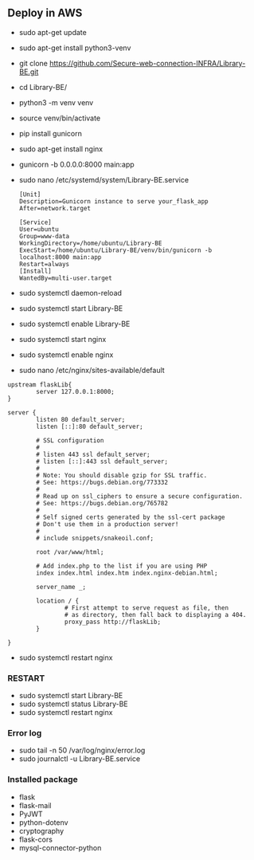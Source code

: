 ## Deploy in AWS
- sudo apt-get update 
- sudo apt-get install python3-venv
- git clone https://github.com/Secure-web-connection-INFRA/Library-BE.git
- cd Library-BE/
- python3 -m venv venv
- source venv/bin/activate
- pip install gunicorn
- sudo apt-get install nginx
- gunicorn -b 0.0.0.0:8000 main:app
- sudo nano /etc/systemd/system/Library-BE.service
	```
    [Unit]
	Description=Gunicorn instance to serve your_flask_app
	After=network.target

	[Service]
	User=ubuntu
	Group=www-data
	WorkingDirectory=/home/ubuntu/Library-BE
	ExecStart=/home/ubuntu/Library-BE/venv/bin/gunicorn -b localhost:8000 main:app
	Restart=always
	[Install]
	WantedBy=multi-user.target
    ```

- sudo systemctl daemon-reload
- sudo systemctl start Library-BE
- sudo systemctl enable Library-BE
- sudo systemctl start nginx
- sudo systemctl enable nginx
- sudo nano /etc/nginx/sites-available/default
```
upstream flaskLib{
        server 127.0.0.1:8000;
}

server {
        listen 80 default_server;
        listen [::]:80 default_server;

        # SSL configuration
        #
        # listen 443 ssl default_server;
        # listen [::]:443 ssl default_server;
        #
        # Note: You should disable gzip for SSL traffic.
        # See: https://bugs.debian.org/773332
        #
        # Read up on ssl_ciphers to ensure a secure configuration.
        # See: https://bugs.debian.org/765782
        #
        # Self signed certs generated by the ssl-cert package
        # Don't use them in a production server!
        #
        # include snippets/snakeoil.conf;

        root /var/www/html;

        # Add index.php to the list if you are using PHP
        index index.html index.htm index.nginx-debian.html;

        server_name _;

        location / {
                # First attempt to serve request as file, then
                # as directory, then fall back to displaying a 404.
                proxy_pass http://flaskLib;
        }

}
```
- sudo systemctl restart nginx

### RESTART
- sudo systemctl start Library-BE
- sudo systemctl status Library-BE
- sudo systemctl restart nginx

### Error log
- sudo tail -n 50 /var/log/nginx/error.log
- sudo journalctl -u Library-BE.service

### Installed package
- flask
- flask-mail
- PyJWT
- python-dotenv 
- cryptography
- flask-cors
- mysql-connector-python